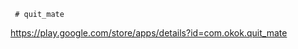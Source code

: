      # quit_mate

   
 https://play.google.com/store/apps/details?id=com.okok.quit_mate
  
  
  
 
 
    
   
            
 
  
  
  
